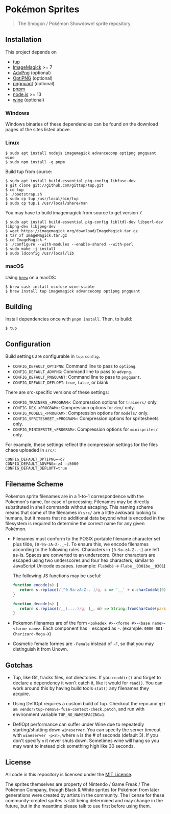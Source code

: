 # Pokémon Sprites

> The Smogon / Pokémon Showdown! sprite repository.

## Installation

This project depends on

- [tup](http://gittup.org/tup/)
- [ImageMagick](http://www.imagemagick.org/) >= 7
- [AdvPng](http://www.advancemame.it/doc-advpng.html) (optional)
- [OptiPNG](http://optipng.sourceforge.net/) (optional)
- [pngquant](https://pngquant.org/) (optional)
- [pnpm](https://pnpm.js.org)
- [node.js](https://nodejs.org) >= 13
- [wine](https://www.winehq.org/) (optional)

### Windows

Windows binaries of these dependencies can be found on the download pages of the sites listed above.

### Linux

```
$ sudo apt install nodejs imagemagick advancecomp optipng pngquant wine
$ sudo npm install -g pnpm
```

Build tup from source:

```
$ sudo apt install build-essential pkg-config libfuse-dev
$ git clone git://github.com/gittup/tup.git
$ cd tup
$ ./bootstrap.sh
$ sudo cp tup /usr/local/bin/tup
$ sudo cp tup.1 /usr/local/share/man
```

You may have to build imagemagick from source to get version 7.

```
$ sudo apt install build-essential pkg-config libltdl-dev libperl-dev libpng-dev libjpeg-dev
$ wget https://imagemagick.org/download/ImageMagick.tar.gz
$ tar xf ImageMagick.tar.gz
$ cd ImageMagick-*
$ ./configure --with-modules --enable-shared --with-perl
$ sudo make -j install
$ sudo ldconfig /usr/local/lib
```

### macOS

Using [`brew`](https://brew.sh/) on  a macOS:

```
$ brew cask install osxfuse wine-stable
$ brew install tup imagemagick advancecomp optipng pngquant
```

## Building

Install dependencies once with `pnpm install`. Then, to build:

```
$ tup
```

## Configuration

Build settings are configurable in `tup.config`.

- `CONFIG_DEFAULT_OPTIPNG`: Command line to pass to `optipng`.
- `CONFIG_DEFAULT_ADVPNG`: Command line to pass to `advpng`.
- `CONFIG_DEFAULT_PNGQUANT`: Command line to pass to `pngquant`.
- `CONFIG_DEFAULT_DEFLOPT`: `true`, `false`, or blank

There are src-specific versions of these settings:

- `CONFIG_TRAINERS_<PROGRAM>`: Compression options for `trainers/` only.
- `CONFIG_DEX_<PROGRAM>`: Compression options for `dex/` only.
- `CONFIG_MODELS_<PROGRAM>`: Compression options for `models/` only.
- `CONFIG_SPRITESHEET_<PROGRAM>`: Compression options for spritesheets only.
- `CONFIG_MINISPRITE_<PROGRAM>`: Compression options for `minisprites/` only.

For example, these settings reflect the compression settings for the files chaos uploaded in `src/`:
```
CONFIG_DEFAULT_OPTIPNG=-o7
CONFIG_DEFAULT_ADVPNG=-z4 -i5000
CONFIG_DEFAULT_DEFLOPT=true
```

## Filename Scheme

Pokemon sprite filenames are in a 1-to-1 correspondence with the Pokemon's name, for ease of processing. Filenames may be directly substituted in shell commands without escaping. This naming scheme means that some of the filenames in `src/` are a little awkward looking to humans, but it means that no additional data beyond what is encoded in the filesystem is required to determine the correct name for any given Pokémon. 

- Filenames must conform to the POSIX portable filename character set plus tilde, `[0-9a-zA-Z-._~]`. To ensure this, we encode filenames according to the following rules. Characters in `[0-9a-zA-Z-.~]` are left as-is. Spaces are converted to an underscore. Other characters are escaped using two underscores and four hex characters, similar to JavaScript Unicode escapes. (example: `Flabébé` -> `Flabe__0301be__0301`)

    The following JS functions may be useful:
     ```javascript
    function encode(s) {
        return s.replace(/[^0-9a-zA-Z-. ]/g, c => '__' + c.charCodeAt(0).toString(16).padStart(4, '0')).replace(" ", "_");
    }
    
    function decode(s) {
        return s.replace(/__(....)/g, (_, m) => String.fromCharCode(parseInt(m, 16))).replace("_", " ");
    }
    ```

- Pokemon filenames are of the form `<pokedex #>-<forme #>-<base name>-<forme name>`. Each component has `-` escaped as `~`. (example: `0006-001-Charizard-Mega~X`)

- Cosmetic female formes are `-Female` instead of `-F`, so that you may distinguish it from Unown.

## Gotchas

- Tup, like Git, tracks files, not directories. If you `readdir()` and forget to declare a dependency it won't catch it, like it would for `read()`. You can work around this by having build tools `stat()` any filenames they acquire.

- Using DeflOpt requires a custom build of tup. Checkout the repo and `git am vendor/tup-remove-fuse-context-check.patch`, and run with environment variable `TUP_NO_NAMESPACING=1`.

- DeflOpt performance can suffer under Wine due to repeatedly starting/shutting down `wineserver`. You can specify the server timeout with `wineserver -p<n>`, where `n` is the # of seconds (default 3). If you don't specify `n` it never shuts down. Sometimes wine will hang so you may want to instead pick something high like 30 seconds.

## License

All code in this repository is licensed under the [MIT License](https://opensource.org/licenses/MIT).

The sprites themselves are property of Nintendo / Game Freak / The Pokémon Company, though Black & White sprites for Pokémon from later generations were created by artists in the community. The license for these community-created sprites is still being determined and may change in the future, but in the meantime please talk to use first before using them.
